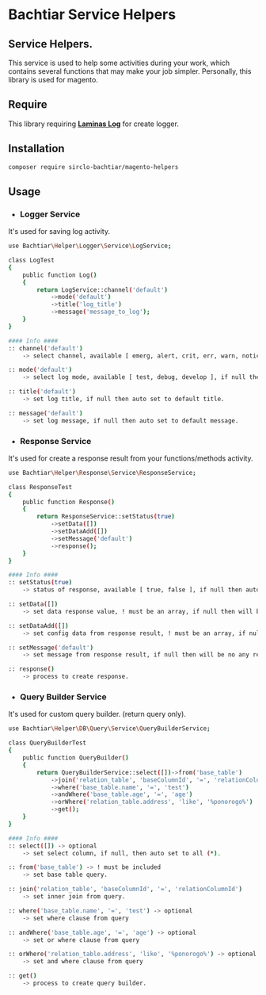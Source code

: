 # Bachtiar Service Helpers

## Service Helpers.
This service is used to help some activities during your work, which contains several functions that may make your job simpler.
Personally, this library is used for magento.

## Require
This library requiring **[Laminas Log](https://github.com/laminas/laminas-log)** for create logger.
## Installation

```bash
composer require sirclo-bachtiar/magento-helpers
```

## Usage
- ### Logger Service
It's used for saving log activity.
```bash
use Bachtiar\Helper\Logger\Service\LogService;

class LogTest
{
    public function Log()
    {
        return LogService::channel('default')
            ->mode('default')
            ->title('log_title')
            ->message('message_to_log');
    }
}

#### Info ####
:: channel('default')
    -> select channel, available [ emerg, alert, crit, err, warn, notice, info ], if null then auto set to default.

:: mode('default')
    -> select log mode, available [ test, debug, develop ], if null then auto set to default.

:: title('default')
    -> set log title, if null then auto set to default title.

:: message('default')
    -> set log message, if null then auto set to default message.

```

- ### Response Service
It's used for create a response result from your functions/methods activity.
```bash
use Bachtiar\Helper\Response\Service\ResponseService;

class ResponseTest
{
    public function Response()
    {
        return ResponseService::setStatus(true)
            ->setData([])
            ->setDataAdd([])
            ->setMessage('default')
            ->response();
    }
}

#### Info ####
:: setStatus(true)
    -> status of response, available [ true, false ], if null then auto set to true.

:: setData([])
    -> set data response value, ! must be an array, if null then will be set to an empty array.

:: setDataAdd([])
    -> set config data from response result, ! must be an array, if null then will be set to an empty array.

:: setMessage('default')
    -> set message from response result, if null then will be no any response message.

:: response()
    -> process to create response.

```

- ### Query Builder Service
It's used for custom query builder. (return query only).
```bash
use Bachtiar\Helper\DB\Query\Service\QueryBuilderService;

class QueryBuilderTest
{
    public function QueryBuilder()
    {
        return QueryBuilderService::select([])->from('base_table')
            ->join('relation_table', 'baseColumnId', '=', 'relationColumnId')
            ->where('base_table.name', '=', 'test')
            ->andWhere('base_table.age', '=', 'age')
            ->orWhere('relation_table.address', 'like', '%ponorogo%')
            ->get();
    }
}

#### Info ####
:: select([]) -> optional
    -> set select column, if null, then auto set to all (*).

:: from('base_table') -> ! must be included
    -> set base table query.

:: join('relation_table', 'baseColumnId', '=', 'relationColumnId')
    -> set inner join from query.

:: where('base_table.name', '=', 'test') -> optional
    -> set where clause from query

:: andWhere('base_table.age', '=', 'age') -> optional
    -> set or where clause from query

:: orWhere('relation_table.address', 'like', '%ponorogo%') -> optional
    -> set and where clause from query

:: get()
    -> process to create query builder.
```

